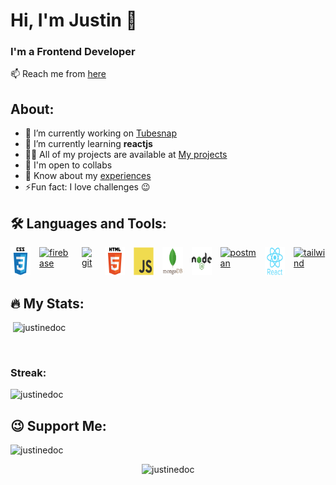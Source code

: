 <h1 align="left">Hi, I'm Justin 👋</h1>
<h3 align="left">I'm a Frontend Developer</h3>

📫 Reach me from [here](mailto:richardjustin500@gmail.com)

<h2> About: </h2>
  
- 🔭 I’m currently working on [Tubesnap](https://tube-snap.vercel.app)
- 🌱 I’m currently learning **reactjs**
- 👨‍💻 All of my projects are available at [My projects](https://justinedoc.vercel.app)
- 👯 I'm open to collabs
- 📄 Know about my [experiences](https://justinedoc.vercel.app/#experience)
- ⚡Fun fact: I love challenges 😉

<h2 align="left">🛠️ Languages and Tools:</h2>
<p style="display: flex; gap: 1em">
  <a href="https://www.w3schools.com/css/" target="_blank" rel="noreferrer">
    <img
      src="https://raw.githubusercontent.com/devicons/devicon/master/icons/css3/css3-original-wordmark.svg"
      alt="css3"
      width="45"
      height="45"
    />
  </a>
  <a href="https://firebase.google.com/" target="_blank" rel="noreferrer">
    <img
      src="https://www.vectorlogo.zone/logos/firebase/firebase-icon.svg"
      alt="firebase"
      width="45"
      height="45"
    />
  </a>
  <a href="https://git-scm.com/" target="_blank" rel="noreferrer">
    <img
      src="https://www.vectorlogo.zone/logos/git-scm/git-scm-icon.svg"
      alt="git"
      width="45"
      height="45"
    />
  </a>
  <a href="https://www.w3.org/html/" target="_blank" rel="noreferrer">
    <img
      src="https://raw.githubusercontent.com/devicons/devicon/master/icons/html5/html5-original-wordmark.svg"
      alt="html5"
      width="45"
      height="45"
    />
  </a>
  <a
    href="https://developer.mozilla.org/en-US/docs/Web/JavaScript"
    target="_blank"
    rel="noreferrer"
  >
    <img
      src="https://raw.githubusercontent.com/devicons/devicon/master/icons/javascript/javascript-original.svg"
      alt="javascript"
      width="45"
      height="45"
    />
  </a>
  <a href="https://www.mongodb.com/" target="_blank" rel="noreferrer">
    <img
      src="https://raw.githubusercontent.com/devicons/devicon/master/icons/mongodb/mongodb-original-wordmark.svg"
      alt="mongodb"
      width="45"
      height="45"
    />
  </a>
  <a href="https://nodejs.org" target="_blank" rel="noreferrer">
    <img
      src="https://raw.githubusercontent.com/devicons/devicon/master/icons/nodejs/nodejs-original-wordmark.svg"
      alt="nodejs"
      width="45"
      height="45"
    />
  </a>
  <a href="https://postman.com" target="_blank" rel="noreferrer">
    <img
      src="https://www.vectorlogo.zone/logos/getpostman/getpostman-icon.svg"
      alt="postman"
      width="45"
      height="45"
    />
  </a>
  <a href="https://reactjs.org/" target="_blank" rel="noreferrer">
    <img
      src="https://raw.githubusercontent.com/devicons/devicon/master/icons/react/react-original-wordmark.svg"
      alt="react"
      width="45"
      height="45"
    />
  </a>
  <a href="https://tailwindcss.com/" target="_blank" rel="noreferrer">
    <img
      src="https://www.vectorlogo.zone/logos/tailwindcss/tailwindcss-icon.svg"
      alt="tailwind"
      width="45"
      height="45"
    />
  </a>
</p>

<h2>🔥 My Stats:</h2>

<p>
  &nbsp;<img
    src="https://github-readme-stats.vercel.app/api?username=justinedoc&show_icons=true&locale=en"
    alt="justinedoc"
  />
</p>

<br />

<h3>Streak:</h3>
<p>
  <img
    src="https://github-readme-streak-stats.herokuapp.com/?user=justinedoc&"
    alt="justinedoc"
  />
</p>

<h2>😉 Support Me:</h2>
<p>
  <a href="https://www.buymeacoffee.com/justinedoc">
    <img
      align="left"
      src="https://cdn.buymeacoffee.com/buttons/v2/default-yellow.png"
      height="50"
      width="210"
      alt="justinedoc"
  /></a>
</p> <br />

<p align="left">
  <img
    src="https://komarev.com/ghpvc/?username=justinedoc&label=Profile%20views&color=000000&style=flat"
    alt="justinedoc"
  />
</p>
